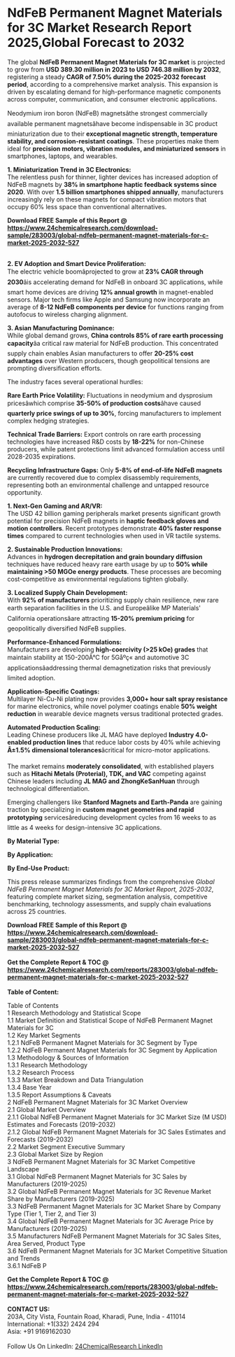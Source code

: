 <h1>NdFeB Permanent Magnet Materials for 3C Market Research Report 2025,Global Forecast to 2032</h1><p>The global <strong>NdFeB Permanent Magnet Materials for 3C market</strong> is projected to grow from <strong>USD 389.30 million in 2023 to USD 746.38 million by 2032</strong>, registering a steady <strong>CAGR of 7.50% during the 2025-2032 forecast period</strong>, according to a comprehensive market analysis. This expansion is driven by escalating demand for high-performance magnetic components across computer, communication, and consumer electronic applications.</p><p>Neodymium iron boron (NdFeB) magnetsâthe strongest commercially available permanent magnetsâhave become indispensable in 3C product miniaturization due to their <strong>exceptional magnetic strength, temperature stability, and corrosion-resistant coatings</strong>. These properties make them ideal for <strong>precision motors, vibration modules, and miniaturized sensors</strong> in smartphones, laptops, and wearables.</p><p><strong>1. Miniaturization Trend in 3C Electronics:</strong><br>
The relentless push for thinner, lighter devices has increased adoption of NdFeB magnets by <strong>38% in smartphone haptic feedback systems since 2020</strong>. With over <strong>1.5 billion smartphones shipped annually</strong>, manufacturers increasingly rely on these magnets for compact vibration motors that occupy 60% less space than conventional alternatives.</p><div><b>Download FREE Sample of this Report @ 
            <a href="https://www.24chemicalresearch.com/download-sample/283003/global-ndfeb-permanent-magnet-materials-for-c-market-2025-2032-527">
            https://www.24chemicalresearch.com/download-sample/283003/global-ndfeb-permanent-magnet-materials-for-c-market-2025-2032-527</a></b></div><br><p><strong>2. EV Adoption and Smart Device Proliferation:</strong><br>
The electric vehicle boomâprojected to grow at <strong>23% CAGR through 2030</strong>âis accelerating demand for NdFeB in onboard 3C applications, while smart home devices are driving <strong>12% annual growth</strong> in magnet-enabled sensors. Major tech firms like Apple and Samsung now incorporate an average of <strong>8-12 NdFeB components per device</strong> for functions ranging from autofocus to wireless charging alignment.</p><p><strong>3. Asian Manufacturing Dominance:</strong><br>
While global demand grows, <strong>China controls 85% of rare earth processing capacity</strong>âa critical raw material for NdFeB production. This concentrated supply chain enables Asian manufacturers to offer <strong>20-25% cost advantages</strong> over Western producers, though geopolitical tensions are prompting diversification efforts.</p><p>The industry faces several operational hurdles:</p><p><strong>Rare Earth Price Volatility:</strong> Fluctuations in neodymium and dysprosium pricesâwhich comprise <strong>35-50% of production costs</strong>âhave caused <strong>quarterly price swings of up to 30%</strong>, forcing manufacturers to implement complex hedging strategies.</p><p><strong>Technical Trade Barriers:</strong> Export controls on rare earth processing technologies have increased R&amp;D costs by <strong>18-22%</strong> for non-Chinese producers, while patent protections limit advanced formulation access until 2028-2035 expirations.</p><p><strong>Recycling Infrastructure Gaps:</strong> Only <strong>5-8% of end-of-life NdFeB magnets</strong> are currently recovered due to complex disassembly requirements, representing both an environmental challenge and untapped resource opportunity.</p><p><strong>1. Next-Gen Gaming and AR/VR:</strong><br>
The USD 42 billion gaming peripherals market presents significant growth potential for precision NdFeB magnets in <strong>haptic feedback gloves and motion controllers</strong>. Recent prototypes demonstrate <strong>40% faster response times</strong> compared to current technologies when used in VR tactile systems.</p><p><strong>2. Sustainable Production Innovations:</strong><br>
Advances in <strong>hydrogen decrepitation and grain boundary diffusion</strong> techniques have reduced heavy rare earth usage by up to <strong>50% while maintaining &gt;50 MGOe energy products</strong>. These processes are becoming cost-competitive as environmental regulations tighten globally.</p><p><strong>3. Localized Supply Chain Development:</strong><br>
With <strong>92% of manufacturers</strong> prioritizing supply chain resilience, new rare earth separation facilities in the U.S. and Europeâlike MP Materials' California operationsâare attracting <strong>15-20% premium pricing</strong> for geopolitically diversified NdFeB supplies.</p><p><strong>Performance-Enhanced Formulations:</strong><br>
	Manufacturers are developing <strong>high-coercivity (&gt;25 kOe) grades</strong> that maintain stability at 150-200Â°C for 5Gåºç« and automotive 3C applicationsâaddressing thermal demagnetization risks that previously limited adoption.</p><p><strong>Application-Specific Coatings:</strong><br>
	Multilayer Ni-Cu-Ni plating now provides <strong>3,000+ hour salt spray resistance</strong> for marine electronics, while novel polymer coatings enable <strong>50% weight reduction</strong> in wearable device magnets versus traditional protected grades.</p><p><strong>Automated Production Scaling:</strong><br>
	Leading Chinese producers like JL MAG have deployed <strong>Industry 4.0-enabled production lines</strong> that reduce labor costs by 40% while achieving <strong>Â±1.5% dimensional tolerances</strong>âcritical for micro-motor applications.</p><p>The market remains <strong>moderately consolidated</strong>, with established players such as <strong>Hitachi Metals (Proterial), TDK, and VAC</strong> competing against Chinese leaders including <strong>JL MAG and ZhongKeSanHuan</strong> through technological differentiation.</p><p>Emerging challengers like <strong>Stanford Magnets and Earth-Panda</strong> are gaining traction by specializing in <strong>custom magnet geometries and rapid prototyping</strong> servicesâreducing development cycles from 16 weeks to as little as 4 weeks for design-intensive 3C applications.</p><p><strong>By Material Type:</strong></p><p><strong>By Application:</strong></p><p><strong>By End-Use Product:</strong></p><p>This press release summarizes findings from the comprehensive <em>Global NdFeB Permanent Magnet Materials for 3C Market Report, 2025-2032</em>, featuring complete market sizing, segmentation analysis, competitive benchmarking, technology assessments, and supply chain evaluations across 25 countries.</p><div><b>Download FREE Sample of this Report @ 
            <a href="https://www.24chemicalresearch.com/download-sample/283003/global-ndfeb-permanent-magnet-materials-for-c-market-2025-2032-527">
            https://www.24chemicalresearch.com/download-sample/283003/global-ndfeb-permanent-magnet-materials-for-c-market-2025-2032-527</a></b></div><br><div><b>Get the Complete Report & TOC @ 
            <a href="https://www.24chemicalresearch.com/reports/283003/global-ndfeb-permanent-magnet-materials-for-c-market-2025-2032-527">
            https://www.24chemicalresearch.com/reports/283003/global-ndfeb-permanent-magnet-materials-for-c-market-2025-2032-527</a></b></div><br>
            <b>Table of Content:</b><p>Table of Contents<br />
1 Research Methodology and Statistical Scope<br />
1.1 Market Definition and Statistical Scope of NdFeB Permanent Magnet Materials for 3C<br />
1.2 Key Market Segments<br />
1.2.1 NdFeB Permanent Magnet Materials for 3C Segment by Type<br />
1.2.2 NdFeB Permanent Magnet Materials for 3C Segment by Application<br />
1.3 Methodology & Sources of Information<br />
1.3.1 Research Methodology<br />
1.3.2 Research Process<br />
1.3.3 Market Breakdown and Data Triangulation<br />
1.3.4 Base Year<br />
1.3.5 Report Assumptions & Caveats<br />
2 NdFeB Permanent Magnet Materials for 3C Market Overview<br />
2.1 Global Market Overview<br />
2.1.1 Global NdFeB Permanent Magnet Materials for 3C Market Size (M USD) Estimates and Forecasts (2019-2032)<br />
2.1.2 Global NdFeB Permanent Magnet Materials for 3C Sales Estimates and Forecasts (2019-2032)<br />
2.2 Market Segment Executive Summary<br />
2.3 Global Market Size by Region<br />
3 NdFeB Permanent Magnet Materials for 3C Market Competitive Landscape<br />
3.1 Global NdFeB Permanent Magnet Materials for 3C Sales by Manufacturers (2019-2025)<br />
3.2 Global NdFeB Permanent Magnet Materials for 3C Revenue Market Share by Manufacturers (2019-2025)<br />
3.3 NdFeB Permanent Magnet Materials for 3C Market Share by Company Type (Tier 1, Tier 2, and Tier 3)<br />
3.4 Global NdFeB Permanent Magnet Materials for 3C Average Price by Manufacturers (2019-2025)<br />
3.5 Manufacturers NdFeB Permanent Magnet Materials for 3C Sales Sites, Area Served, Product Type<br />
3.6 NdFeB Permanent Magnet Materials for 3C Market Competitive Situation and Trends<br />
3.6.1 NdFeB P</p><div><b>Get the Complete Report & TOC @ 
            <a href="https://www.24chemicalresearch.com/reports/283003/global-ndfeb-permanent-magnet-materials-for-c-market-2025-2032-527">
            https://www.24chemicalresearch.com/reports/283003/global-ndfeb-permanent-magnet-materials-for-c-market-2025-2032-527</a></b></div><br><b>CONTACT US:</b><br>
            203A, City Vista, Fountain Road, Kharadi, Pune, India - 411014<br>
            International: +1(332) 2424 294<br>
            Asia: +91 9169162030 <br><br>
            Follow Us On LinkedIn: <a href="https://www.linkedin.com/company/24chemicalresearch/">24ChemicalResearch LinkedIn</a>